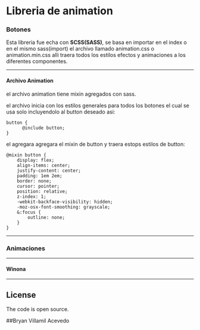 # Libreria de animation

### Botones

Esta libreria fue echa con **SCSS(SASS)**, se basa en importar en el index o en el mismo sass(import) el archivo llamado animation.css o animation.min.css alli traera todos los estilos efectos y animaciones a los diferentes componentes.

------------

#### Archivo Animation

el archivo animation tiene mixin agregados con sass.

el archivo inicia con los estilos generales para todos los botones el cual se usa solo incluyendolo al button deseado asi:

    button {
          @include button;
    }

el agregara agregara el mixin de button y traera estops estilos de button:

    @mixin button {
    	display: flex;
    	align-items: center;
    	justify-content: center;
    	padding: 1em 2em;
    	border: none;
    	cursor: pointer;
    	position: relative;
    	z-index: 1;
    	-webkit-backface-visibility: hidden;
    	-moz-osx-font-smoothing: grayscale;
    	&:focus {
    		outline: none;
    	}
    }

------------
### Animaciones

------------
#### Winona
------------


## License

The code is open source.

##Bryan Villamil Acevedo
